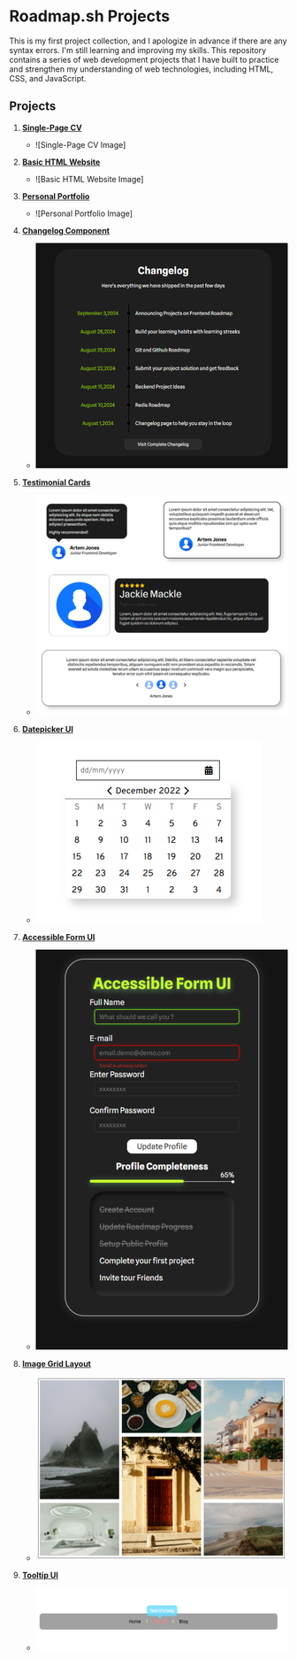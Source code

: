 # Roadmap.sh Projects

This is my first project collection, and I apologize in advance if there are any syntax errors. I'm still learning and improving my skills. This repository contains a series of web development projects that I have built to practice and strengthen my understanding of web technologies, including HTML, CSS, and JavaScript.

## Projects

1. **[Single-Page CV](#)**
   - ![Single-Page CV Image]
   

2. **[Basic HTML Website](#)**
   - ![Basic HTML Website Image]
   

3. **[Personal Portfolio](#)**
   - ![Personal Portfolio Image]
   

4. **[Changelog Component](https://roadmap.sh/projects/changelog-component)**
   - ![Changelog Component Image](https://github.com/phakhawat-ck/roadmap.sh-section/blob/main/image%20preview/4.png)
   

5. **[Testimonial Cards](https://roadmap.sh/projects/testimonial-cards)**
   - ![Testimonial Cards Image](https://github.com/phakhawat-ck/roadmap.sh-section/blob/main/image%20preview/5.png)
   

6. **[Datepicker UI](https://roadmap.sh/projects/datepicker-ui)**
   - ![Datepicker UI Image](https://github.com/phakhawat-ck/roadmap.sh-section/blob/main/image%20preview/6.png)
   

7. **[Accessible Form UI](https://roadmap.sh/projects/accessible-form-ui)**
   - ![Accessible Form UI Image](https://github.com/phakhawat-ck/roadmap.sh-section/blob/main/image%20preview/7.png)
   

8. **[Image Grid Layout](https://roadmap.sh/projects/image-grid)**
   - ![Image Grid Layout Image](https://github.com/phakhawat-ck/roadmap.sh-section/blob/main/image%20preview/8.png)
   

9. **[Tooltip UI](https://roadmap.sh/projects/tooltip-ui)**
   - ![Tooltip UI Image](https://github.com/phakhawat-ck/roadmap.sh-section/blob/main/image%20preview/9.png)
   



